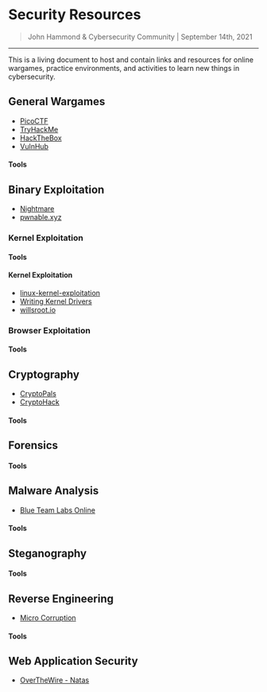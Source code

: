 # Security Resources

> John Hammond & Cybersecurity Community | September 14th, 2021

------------------------------------------------

This is a living document to host and contain links and resources for online wargames, practice environments, and activities to learn new things in cybersecurity.

<!-- ------------------------------------------------------- -->

## General Wargames

* [PicoCTF](https://picoctf.com)
* [TryHackMe](https://tryhackme.com)
* [HackTheBox](https://hackthebox.eu)
* [VulnHub](https://www.vulnhub.com/)

#### Tools

<!-- ------------------------------------------------------- -->

## Binary Exploitation

* [Nightmare](https://guyinatuxedo.github.io)
* [pwnable.xyz](https://pwnable.xyz)

<!-- ------------------------------------------------------- -->

### Kernel Exploitation

#### Tools

<!-- ------------------------------------------------------- -->

#### Kernel Exploitation
  * [linux-kernel-exploitation](https://github.com/xairy/linux-kernel-exploitation)
  * [Writing Kernel Drivers](http://freesoftwaremagazine.com/articles/drivers_linux/)
  * [willsroot.io](http://freesoftwaremagazine.com/articles/drivers_linux/)

### Browser Exploitation

#### Tools

<!-- ------------------------------------------------------- -->

## Cryptography 

* [CryptoPals](https://cryptopals.com)
* [CryptoHack](https://cryptohack.org)

#### Tools

<!-- ------------------------------------------------------- -->

## Forensics 

#### Tools


<!-- ------------------------------------------------------- -->


## Malware Analysis

* [Blue Team Labs Online](https://blueteamlabs.online)

#### Tools

<!-- ------------------------------------------------------- -->

## Steganography

#### Tools

<!-- ------------------------------------------------------- -->

## Reverse Engineering

* [Micro Corruption](https://microcorruption.com)

#### Tools

<!-- ------------------------------------------------------- -->

## Web Application Security

* [OverTheWire - Natas](https://overthewire.org/wargames/natas/)



<!-- ------------------------------------------------------- -->
